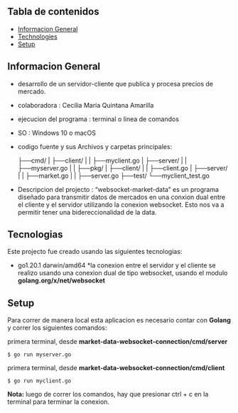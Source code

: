 ## Tabla de contenidos
* [Informacion General](#nformacion-general)
* [Technologies](#tecnologias)
* [Setup](#setup)

## Informacion General
- desarrollo de un servidor-cliente que publica y procesa precios de mercado.
- colaboradora : Cecilia Maria Quintana Amarilla 
- ejecucion del programa : terminal o linea de comandos
- SO : Windows 10 o macOS 
- codigo fuente y sus Archivos y carpetas principales: 


  ├──cmd/
    |  ├──client/
    |  |  ├──myclient.go
    |  ├──server/
    |  |  ├──myserver.go
    |  | 
  ├──pkg/
    |  ├──client/
    |  |  ├──client.go
    |  ├──server/
    |  |  ├──market.go
    |  |  ├──server.go
  ├──test/
       └──myclient_test.go
       
- Descripcion del projecto : “websocket-market-data” es un programa diseñado para transmitir datos de mercados en una conxion dual entre el cliente y el servidor utilizando la conexion websocket. Esto nos va a permitir tener una bidereccionalidad de la data. 


## Tecnologias
Este projecto fue creado usando las siguientes tecnologias:

* go1.20.1 darwin/amd64
*la conexion entre el servidor y el cliente se realizo usando una conexion dual de tipo websocket, usando el modulo **golang.org/x/net/websocket**

	
## Setup
Para correr de manera local esta aplicacion es necesario contar con **Golang** y correr los siguientes comandos:

primera terminal, desde **market-data-websocket-connection/cmd/server**
```
$ go run myserver.go 

```

primera terminal, desde **market-data-websocket-connection/cmd/client**
```
$ go run myclient.go 

```

**Nota:** luego de correr los comandos, hay que presionar ctrl + c en la terminal para terminar la conexion.
